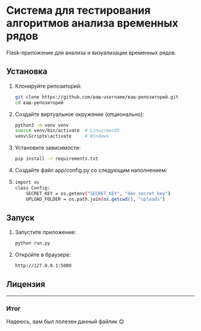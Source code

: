 # Система для тестирования алгоритмов анализа временных рядов

Flask-приложение для анализа и визуализации временных рядов.

## Установка

1. Клонируйте репозиторий:
   ```bash
   git clone https://github.com/ваш-username/ваш-репозиторий.git
   cd ваш-репозиторий
   ```
2. Создайте виртуальное окружение (опционально):
   ```bash
   python3 -m venv venv
   source venv/bin/activate  # Linux/macOS
   venv\Scripts\activate     # Windows
   ```
3. Установите зависимости:
   ```bash
   pip install -r requirements.txt
   ```

4. Создайте файл app/config.py со следующим наполнением:
5. ```bash
   import os
   class Config:
       SECRET_KEY = os.getenv("SECRET_KEY", "dev_secret_key")
       UPLOAD_FOLDER = os.path.join(os.getcwd(), "uploads")
   ```

## Запуск
1. Запустите приложение:
   ```bash
   python run.py
   ```
2. Откройте в браузере:
   ```bash
   http://127.0.0.1:5000
   ```

## Лицензия


---

### Итог

Надеюсь, вам был полезен данный файлик 😊
